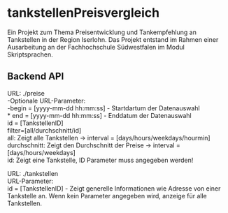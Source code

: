 # tankstellenPreisvergleich
Ein Projekt zum Thema Preisentwicklung und Tankempfehlung an Tankstellen in der Region Iserlohn.
Das Projekt entstand im Rahmen einer Ausarbeitung an der Fachhochschule Südwestfalen im Modul Skriptsprachen.

## Backend API
URL: ./preise<br>
-Optionale URL-Parameter:<br>
  -begin = [yyyy-mm-dd hh:mm:ss] - Startdartum der Datenauswahl<br>*
        end = [yyyy-mm-dd hh:mm:ss] - Enddatum der Datenauswahl<br>
        id = [TankstellenID]<br>
        filter=[all/durchschnitt/id]<br>
            all: Zeigt alle Tankstellen -> 
                interval = [days/hours/weekdays/hourmin]<br>
            durchschnitt: Zeigt den Durchschnitt der Preise -> 
                interval = [days/hours/weekdays]<br>
            id: Zeigt eine Tankstelle, ID Parameter muss angegeben werden!<br>

URL: ./tankstellen<br>
    URL-Parameter:<br>
        id = [TankstellenID] - Zeigt generelle Informationen wie Adresse von einer Tankstelle an. Wenn kein Parameter angegeben wird, anzeige für alle Tankstellen.
